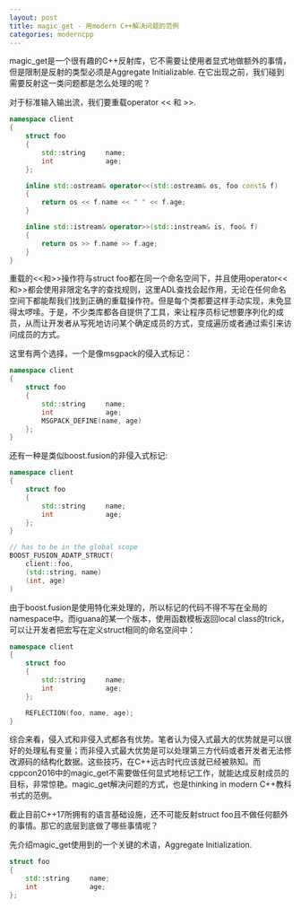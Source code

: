 ```yaml
---
layout: post
title: magic_get - 用modern C++解决问题的范例
categories: moderncpp
---
```

magic_get是一个很有趣的C++反射库，它不需要让使用者显式地做额外的事情，但是限制是反射的类型必须是Aggregate Initializable. 在它出现之前，我们碰到需要反射这一类问题都是怎么处理的呢？

对于标准输入输出流，我们要重载operator << 和 >>.
```cpp
namespace client
{
    struct foo 
    {
        std::string     name;
        int             age;
    };

    inline std::ostream& operator<<(std::ostream& os, foo const& f) 
    {
        return os << f.name << " " << f.age;
    }

    inline std::istream& operator>>(std::instream& is, foo& f)
    {
        return os >> f.name >> f.age;
    }
}
```
重载的<<和>>操作符与struct foo都在同一个命名空间下，并且使用operator<<和>>都会使用非限定名字的查找规则，这里ADL查找会起作用，无论在任何命名空间下都能帮我们找到正确的重载操作符。但是每个类都要这样手动实现，未免显得太啰嗦。于是，不少类库都各自提供了工具，来让程序员标记想要序列化的成员，从而让开发者从写死地访问某个确定成员的方式，变成遍历或者通过索引来访问成员的方式。

这里有两个选择，一个是像msgpack的侵入式标记：
```cpp
namespace client
{
    struct foo
    {
        std::string     name;
        int             age;
        MSGPACK_DEFINE(name, age)
    };
}
```

还有一种是类似boost.fusion的非侵入式标记:
```cpp
namespace client
{
    struct foo
    {
        std::string     name;
        int             age;
    };
}

// has to be in the global scope
BOOST_FUSION_ADATP_STRUCT(
    client::foo,
    (std::string, name)
    (int, age)
)
```
由于boost.fusion是使用特化来处理的，所以标记的代码不得不写在全局的namespace中。而iguana的某一个版本，使用函数模板返回local class的trick，可以让开发者把宏写在定义struct相同的命名空间中：
```cpp
namespace client
{
    struct foo
    {
        std::string     name;
        int             age;
    };

    REFLECTION(foo, name, age);
}
```

综合来看，侵入式和非侵入式都各有优势。笔者认为侵入式最大的优势就是可以很好的处理私有变量；而非侵入式最大优势是可以处理第三方代码或者开发者无法修改源码的结构化数据。这些技巧，在C++远古时代应该就已经被熟知。而cppcon2016中的magic_get不需要做任何显式地标记工作，就能达成反射成员的目标，非常惊艳。magic_get解决问题的方式，也是thinking in modern C++教科书式的范例。

截止目前C++17所拥有的语言基础设施，还不可能反射struct foo且不做任何额外的事情。那它的底层到底做了哪些事情呢？

先介绍magic_get使用到的一个关键的术语，Aggregate Initialization.
```cpp
struct foo
{
    std::string     name;
    int             age;
};
```